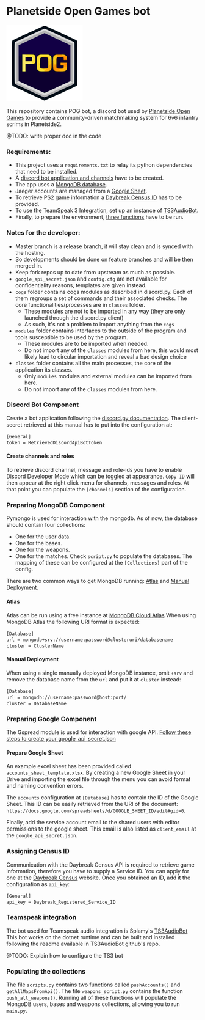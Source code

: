# Planetside Open Games bot

<img src="logos/bot.png" width="200">

This repository contains POG bot, a discord bot used by [Planetside Open Games](https://docs.google.com/document/d/13rsrWA4r16gpB-F3gvx5HWf2T974mdHLraPSjh5DO1Q) to provide a community-driven matchmaking system for 6v6 infantry scrims in Planetside2.

@TODO: write proper doc in the code

### Requirements:
- This project uses a `requirements.txt` to relay its python dependencies that need to be installed.
- A [discord bot application and channels](#discord-bot-component) have to be created.
- The app uses a [MongoDB database](#preparing-mongodb-component). 
- Jaeger accounts are managed from a [Google Sheet](#preparing-google-component). 
- To retrieve PS2 game information a [Daybreak Census ID](#assigning-census-id) has to be provided.
- To use the TeamSpeak 3 Integration, set up an instance of [TS3AudioBot](#teamspeak-integration).
- Finally, to prepare the environment, [three functions](#populating-the-collections) have to be run.


### Notes for the developer:

- Master branch is a release branch, it will stay clean and is synced with the hosting.
- So developments should be done on feature branches and will be then merged in.
- Keep fork repos up to date from upstream as much as possible.
- `google_api_secret.json` and `config.cfg` are not available for confidentiality reasons, templates are given instead.
- `cogs` folder contains cogs modules as described in discord.py. Each of them regroups a set of commands and their associated checks. The core functionalities/processes are in `classes` folder.
    - These modules are not to be imported in any way (they are only launched through the discord.py client)
    - As such, it's not a problem to import anything from the `cogs`
- `modules` folder contains interfaces to the outside of the program and tools susceptible to be used by the program.
    - These modules are to be imported when needed.
    - Do not import any of the `classes` modules from here, this would most likely lead to circular importation and reveal a bad design choice
- `classes` folder contains all the main processes, the core of the application its classes.
    - Only `modules` modules and external modules can be imported from here.
    - Do not import any of the `classes` modules from here.    
    
    
### Discord Bot Component
Create a bot application following the [discord.py documentation](https://discordpy.readthedocs.io/en/latest/discord.html).
The client-secret retrieved at this manual has to put into the configuration at:
```buildoutcfg
[General]
token = RetrievedDiscordApiBotToken
```

#### Create channels and roles
To retrieve discord channel, message and role-ids you have to enable Discord Developer Mode which can be toggled at appearance.
`Copy ID` will then appear at the right click menu for channels, messages and roles.
At that point you can populate the `[channels]` section of the configuration.

### Preparing MongoDB Component
Pymongo is used for interaction with the mongodb. As of now, the database should contain four collections:
- One for the user data.
- One for the bases.
- One for the weapons.
- One for the matches.
Check `script.py` to populate the databases.
The mapping of these can be configured at the `[Collections]` part of the config.

There are two common ways to get MongoDB running: [Atlas](#Atlas) and [Manual Deployment](#manual-deployment).

#### Atlas
Atlas can be run using a free instance at [MongoDB Cloud Atlas](https://www.mongodb.com/cloud/atlas)
When using MongoDB Atlas the following URI format is expected:
```buildoutcfg
[Database]
url = mongodb+srv://username:password@clusteruri/databasename
cluster = ClusterName
```

#### Manual Deployment
When using a single manually deployed MongoDB instance, omit `+srv` and remove the database name from the `url` and put it at `cluster` instead:
```buildoutcfg
[Database]
url = mongodb://username:password@host:port/
cluster = DatabaseName
```

### Preparing Google Component
The Gspread module is used for interaction with google API. [Follow these steps to create your google_api_secret.json](https://gspread.readthedocs.io/en/latest/oauth2.html#for-bots-using-service-account)

#### Prepare Google Sheet
An example excel sheet has been provided called `accounts_sheet_template.xlsx`. 
By creating a new Google Sheet in your Drive and importing the excel file through the menu you can avoid format and naming convention errors.

The `accounts` configuration at `[Database]` has to contain the ID of the Google Sheet.
This ID can be easily retrieved from the URI of the document: `https://docs.google.com/spreadsheets/d/GOOGLE_SHEET_ID/edit#gid=0`.

Finally, add the service account email to the shared users with editor permissions to the google sheet. 
This email is also listed as `client_email` at the `google_api_secret.json`.

### Assigning Census ID
Communication with the Daybreak Census API is required to retrieve game information, therefore you have to supply a Service ID.
You can apply for one at the [Daybreak Census](http://census.daybreakgames.com/#service-id) website.
Once you obtained an ID, add it the configuration as `api_key`:
```buildoutcfg
[General]
api_key = Daybreak_Registered_Service_ID
```

### Teamspeak integration
The bot used for Teamspeak audio integration is Splamy's [TS3AudioBot](https://github.com/Splamy/TS3AudioBot)
This bot works on the dotnet runtime and can be built and installed following the readme available in TS3AudioBot github's repo.

@TODO: Explain how to configure the TS3 bot

### Populating the collections
The file `scripts.py` contains two functions called `pushAccounts()` and `getAllMapsFromApi()`.
The file `weapons_script.py` contains the function `push_all_weapons()`.
Running all of these functions will populate the MongoDB users, bases and weapons collections, allowing you to run `main.py`.

